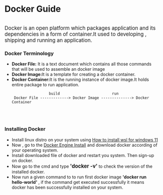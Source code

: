 <h1>Docker Guide</h1>
<br>
<big>Docker is an open platform which packages application and its dependencies in a form of container.It used to developing , shipping and running an application.</big>

<h3> Docker Terminology </h3>
<ul>
    <li> <b> Docker File:</b> It is a text document which contains all those commands that will be used to assemble an docker image </li>
    <li><b>Docker Image:</b>It is a  template for creating a docker container.</li>
    <li><b>Docker Container:</b>It is the running instance of docker image.It holds entire package  to run application.</li>

                     build                        run
     Docker File -------------> Docker Image --------------> Docker Container 
</ul>

<br>
<br>
<h3>Installing Docker </h3>

<ul>
    <li>Install linux distro on your system  using <a href="https://youtu.be/eId6K8d0v6o?si=xdaBT47iu2rQYK4d">How to install wsl for windows 11</a></li>
    <li>Now , go to the   <a href="https://docs.docker.com/engine/install/">Docker Engine  Install</a> and download docker according  of your operating system. </li>
    <li>Install  downloaded file of docker and restart you system. Then sign-up on docker.</li>
    <li>Now go to the cmd and type <big><b>'docker -v'</b></big> to check the version of the installed docker.</li>
    <li>Now run a given command to to run first docker image  <b>'docker run hello-world'</b>  , if the command get executed successfully it means docker has been successfully installed on your system.</li>
</ul>